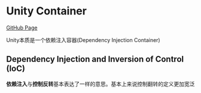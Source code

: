 # Unity Container

[GitHub Page](https://github.com/unitycontainer/unity)

Unity本质是一个依赖注入容器(Dependency Injection Container)

## Dependency Injection and Inversion of Control (IoC)

**依赖注入**与**控制反转**基本表达了一样的意思。基本上来说控制翻转的定义更加宽泛


